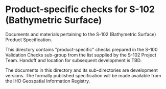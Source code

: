 # Product-specific checks for S-102 (Bathymetric Surface)

Documents and materials pertaining to the S-102 (Bathymetric Surface) Product Specification.

This directory contains "product-specific" checks prepared in the S-100 Validation Checks sub-group from the list supplied by the S-102 Project Team. Handoff and location for subsequent development is TBD.

The documents in this directory and its sub-directories are development versions. The formally published specification will be made available from the IHO Geospatial Information Registry.


